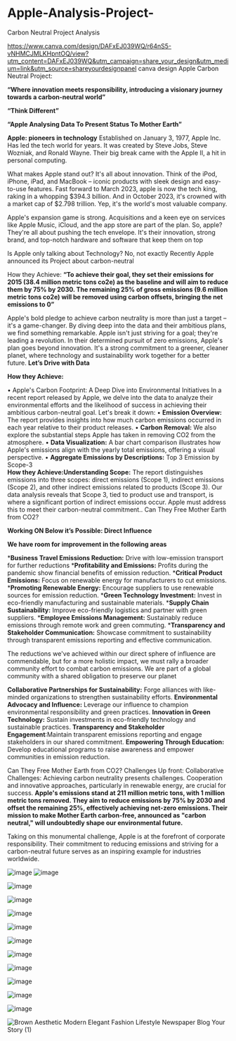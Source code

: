 # Apple-Analysis-Project-
Carbon Neutral Project Analysis

https://www.canva.com/design/DAFxEJ039WQ/r64nS5-vNHMCJMLKHpntOQ/view?utm_content=DAFxEJ039WQ&utm_campaign=share_your_design&utm_medium=link&utm_source=shareyourdesignpanel canva design
Apple Carbon Neutral Project:

**“Where innovation meets responsibility, introducing a visionary journey towards a carbon-neutral world”**

**“Think Different”**

**“Apple Analysing Data To Present Status To Mother Earth”**

**Apple: pioneers in technology**
Established on January 3, 1977, Apple Inc. Has led the tech world for years. It was created by Steve Jobs, Steve Wozniak, and Ronald Wayne. Their big break came with the Apple II, a hit in personal computing. 

What makes Apple stand out? It's all about innovation. Think of the iPod, iPhone, iPad, and MacBook – iconic products with sleek design and easy-to-use features. Fast forward to March 2023, apple is now the tech king, raking in a whopping $394.3 billion. And in October 2023, it's crowned with a market cap of $2.798 trillion. Yep, it's the world's most valuable company.

Apple's expansion game is strong. Acquisitions and a keen eye on services like Apple Music, iCloud, and the app store are part of the plan.
So, apple? They're all about pushing the tech envelope. It's their innovation, strong brand, and top-notch hardware and software that keep them on top

Is Apple only talking about Technology? 
No, not exactly Recently Apple announced its Project about carbon-neutral 

How they Achieve:
**“To achieve their goal, they set their emissions for 2015 (38.4 million metric tons co2e) as the baseline and will aim to reduce them by 75% by 2030. The remaining 25% of gross emissions (9.6 million metric tons co2e) will be removed using carbon offsets, bringing the net emissions to 0”**

Apple's bold pledge to achieve carbon neutrality is more than just a target – it's a game-changer. By diving deep into the data and their ambitious plans, we find something remarkable. Apple isn't just striving for a goal; they're leading a revolution. In their determined pursuit of zero emissions, Apple's plan goes beyond innovation. It's a strong commitment to a greener, cleaner planet, where technology and sustainability work together for a better future.
 **Let’s Drive with Data**                                                                                                                                    
                                                                                                                                      
**How they Achieve:**

•	Apple's Carbon Footprint: A Deep Dive into Environmental Initiatives
  In a recent report released by Apple, we delve into the data to analyze their environmental efforts and the likelihood of success in achieving their ambitious 
  carbon-neutral goal. Let's break it down:
•	**Emission Overview:** The report provides insights into how much carbon emissions occurred in each year relative to their product releases.
•	**Carbon Removal:** We also explore the substantial steps Apple has taken in removing CO2 from the atmosphere.
•	**Data Visualization:** A bar chart comparison illustrates how Apple's emissions align with the yearly total emissions, offering a visual perspective.
•	**Aggregate Emissions by Descriptions:** Top 3 Emission by Scope-3  
**How they Achieve:Understanding Scope:** The report distinguishes emissions into three scopes: 
  direct emissions (Scope 1), indirect emissions (Scope 2), and other indirect emissions related to products (Scope 3). Our data analysis reveals that Scope 3, 
  tied to product use and transport, is where a significant portion of indirect emissions occur. Apple must address this to meet their carbon-neutral commitment..
  Can They Free Mother Earth from CO2?

**Working ON Below it’s Possible: Direct Influence**

**We have room for improvement in the following areas**

***Business Travel Emissions Reduction:** Drive with low-emission transport for further reductions
***Profitability and Emissions:** Profits during the pandemic show financial benefits of emission reduction.
***Critical Product Emissions:** Focus on renewable energy for manufacturers to cut emissions.
***Promoting Renewable Energy:** Encourage suppliers to use renewable sources for emission reduction.
***Green Technology Investment:** Invest in eco-friendly manufacturing and sustainable materials.
***Supply Chain Sustainability:** Improve eco-friendly logistics and partner with green suppliers.
***Employee Emissions Management:** Sustainably reduce emissions through remote work and green commuting.
***Transparency and Stakeholder Communication:** Showcase commitment to sustainability through transparent emissions reporting and effective communication.

The reductions we've achieved within our direct sphere of influence are commendable, but for a more holistic impact, we must rally a broader community effort to 
combat carbon emissions. We are part of a global community with a shared obligation to preserve our planet

**Collaborative Partnerships for Sustainability:** Forge alliances with like-minded organizations to strengthen sustainability efforts.
**Environmental Advocacy and Influence:** Leverage our influence to champion environmental responsibility and green practices.
**Innovation in Green Technology:** Sustain investments in eco-friendly technology and sustainable practices.
**Transparency and Stakeholder Engagement**:Maintain transparent emissions reporting and engage stakeholders in our shared commitment.
**Empowering Through Education:** Develop educational programs to raise awareness and empower communities in emission reduction.
  
Can They Free Mother Earth from CO2?
Challenges Up front: Collaborative Challenges: Achieving carbon neutrality presents challenges. Cooperation and innovative approaches, particularly in renewable energy, are crucial for success.
**Apple's emissions stand at 211 million metric tons, with 1 million metric tons removed. They aim to reduce emissions by 75% by 2030 and offset the remaining 25%, effectively achieving net-zero emissions.
Their mission to make Mother Earth carbon-free, announced as "carbon neutral," will undoubtedly shape our environmental future.**

Taking on this monumental challenge, Apple is at the forefront of corporate responsibility. Their commitment to reducing emissions and striving for a carbon-neutral future serves as an inspiring example for industries worldwide.

 ![image](https://github.com/bassa-ops/Apple-Analysis-Project-/assets/65884967/b4bb7c53-e2b4-4dff-a5f1-33b29bbff672)
![image](https://github.com/bassa-ops/Apple-Analysis-Project-/assets/65884967/174af4a5-92f3-449e-bf7c-413d4a081693)

![image](https://github.com/bassa-ops/Apple-Analysis-Project-/assets/65884967/b080e100-bce9-403e-b2d1-25d3f05f8915)

![image](https://github.com/bassa-ops/Apple-Analysis-Project-/assets/65884967/46cc489b-818e-4f9d-9a34-d5d86d6e08e5)

![image](https://github.com/bassa-ops/Apple-Analysis-Project-/assets/65884967/7f94a1a2-603d-492e-899f-28684ebc8124)

![image](https://github.com/bassa-ops/Apple-Analysis-Project-/assets/65884967/874b952a-9a94-4da7-8880-80c4fc0cf5ac)

![image](https://github.com/bassa-ops/Apple-Analysis-Project-/assets/65884967/f1a27366-4192-4bc1-9212-07a77a765e14)


![image](https://github.com/bassa-ops/Apple-Analysis-Project-/assets/65884967/57ee07cd-effd-4722-8315-b2e2f62d12e8)

![image](https://github.com/bassa-ops/Apple-Analysis-Project-/assets/65884967/53bdfe95-9fa4-4e09-8bc3-d074a9db320e)

![image](https://github.com/bassa-ops/Apple-Analysis-Project-/assets/65884967/1b9183c0-d8eb-45ca-a7c1-88c17399f1c4)

![image](https://github.com/bassa-ops/Apple-Analysis-Project-/assets/65884967/ee25acd9-3bda-446a-acdd-466dd3139908)


![image](https://github.com/bassa-ops/Apple-Analysis-Project-/assets/65884967/cf6a20cd-e2a6-4c64-95c5-f6ed4c8b8d9f)


![Brown Aesthetic Modern Elegant Fashion Lifestyle Newspaper Blog Your Story (1)](https://github.com/bassa-ops/Apple-Analysis-Project-/assets/65884967/5257fb13-82f0-4a45-b11b-fe357f469c19)













 
 
 

 

 
 
 
 
